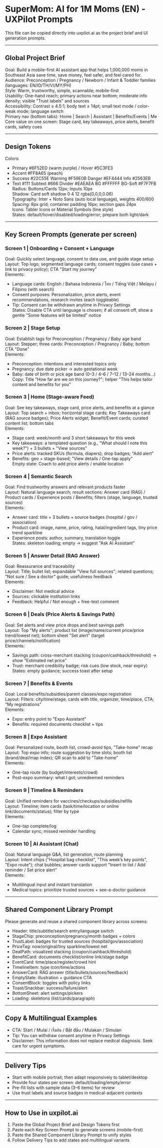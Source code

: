 # SuperMom: AI for 1M Moms (EN) - UXPilot Prompts

This file can be copied directly into uxpilot.ai as the project brief and UI generation prompts.

---

## Global Project Brief
Goal: Build a mobile-first AI assistant app that helps 1,000,000 moms in Southeast Asia save time, save money, feel safer, and feel cared for.  
Audience: Preconception / Pregnancy / Newborn / Infant & Toddler families (languages: EN/ID/TH/VI/MY/PH)  
Style: Warm, trustworthy, simple, scannable; mobile-first  
Usability: One-hand reach; primary actions near bottom; moderate info density; visible "Trust labels" and sources  
Accessibility: Contrast ≥ 4.5:1; body text ≥ 14pt; small text mode / color-weak mode; language switch  
Primary nav (bottom tabs): Home | Search | Assistant | Benefits/Events | Me  
Core value on one screen: Stage card, key takeaways, price alerts, benefit cards, safety cues

---

## Design Tokens
Colors:
- Primary #6F52ED (warm purple) / Hover #5C3FE3
- Accent #FF8A65 (peach)
- Success #22C55E  Warning #F59E0B  Danger #EF4444  Info #2563EB
- Text #111  Subtext #666  Divider #EAEAEA  BG #FFFFFF  BG-Soft #F7F7FB
Radius: Buttons/Cards 12px; Inputs 10px  
Shadow: Card soft shadow 0 4 12 rgba(0,0,0,0.06)  
Typography: Inter + Noto Sans (auto local language), weights 400/600  
Spacing: 8px grid; container padding 16px; section gaps 24px  
Icons: Tabler Icons or Material Symbols (line style)  
States: default/hover/disabled/loading/error; prepare both light/dark

---

## Key Screen Prompts (generate per screen)

### Screen 1 | Onboarding + Consent + Language
Goal: Quickly select language, consent to data use, and guide stage setup  
Layout: Top logo; segmented language cards; consent toggles (use cases + link to privacy policy); CTA "Start my journey"  
Elements:
- Language cards: English / Bahasa Indonesia / ไทย / Tiếng Việt / Melayu / Filipino (with search)
- Consent purposes: Personalization, price alerts, event recommendations, research invites (each toggleable)
- Tip: Consent can be withdrawn anytime in Privacy Settings  
States: Disable CTA until language is chosen; if all consent off, show a gentle "Some features will be limited" notice

### Screen 2 | Stage Setup
Goal: Establish tags for Preconception / Pregnancy / Baby age band  
Layout: Stepper; three cards: Preconception / Pregnancy / Baby; bottom CTA "Done"  
Elements:
- Preconception: intentions and interested topics only  
- Pregnancy: due date picker → auto gestational week  
- Baby: date of birth or pick age band (0–3 / 4–6 / 7–12 / 13–24 months…)  
Copy: Title "How far are we on this journey?"; helper "This helps tailor content and benefits for you"

### Screen 3 | Home (Stage-aware Feed)
Goal: See key takeaways, stage card, price alerts, and benefits at a glance  
Layout: Top search + inbox; horizontal stage cards; Key Takeaways card (RAG source badges); Price Alerts widget; Benefit/Event cards; curated content list; bottom tabs  
Elements:
- Stage card: week/month and 3 short takeaways for this week  
- Key takeaways: a templated question (e.g., "What should I note this week?") + 3 bullets + "View sources"  
- Price alerts: tracked SKUs (formula, diapers); drop badges; "Add alert"  
- Benefits: geo + stage-based; "View details / One-tap apply"  
Empty state: Coach to add price alerts / enable location

### Screen 4 | Semantic Search
Goal: Find trustworthy answers and relevant products faster  
Layout: Natural language search; result sections: Answer card (RAG) / Product cards / Experience posts / Benefits; filters (stage, language, trusted sources)  
Elements:
- Answer card: title + 3 bullets + source badges (hospital / gov / association)  
- Product card: image, name, price, rating, halal/ingredient tags, tiny price trend sparkline  
- Experience posts: author, summary, translation toggle  
States: skeleton loading; empty → suggest "Ask AI Assistant"

### Screen 5 | Answer Detail (RAG Answer)
Goal: Reassurance and traceability  
Layout: Title; bullet list; expandable "View full sources"; related questions; "Not sure / See a doctor" guide; usefulness feedback  
Elements:
- Disclaimer: Not medical advice  
- Sources: clickable institution links  
- Feedback: Helpful / Not enough + free-text comment

### Screen 6 | Deals (Price Alerts & Savings Path)
Goal: Set alerts and view price drops and best savings path  
Layout: Top "My alerts"; product list (image/name/current price/price trend/lowest net); bottom sheet "Set alert" (target price/channels/notification)  
Elements:
- Savings path: cross-merchant stacking (coupon/cashback/threshold) → show "Estimated net price"  
- Trust: merchant credibility badge; risk cues (low stock, near expiry)  
States: empty guidance; success toast after setup

### Screen 7 | Benefits & Events
Goal: Local benefits/subsidies/parent classes/expo registration  
Layout: Filters: city/time/stage; cards with title, organizer, time/place, CTA; "My registrations"  
Elements:
- Expo: entry point to "Expo Assistant"  
- Benefits: required documents checklist + tips

### Screen 8 | Expo Assistant
Goal: Personalized route, booth list, crowd-avoid tips, "Take-home" recap  
Layout: Top expo info; route suggestion by time slots; booth list (brand/deal/map index); QR scan to add to "Take-home"  
Elements:
- One-tap route (by budget/interests/crowd)  
- Post-expo summary: what I got; unredeemed reminders

### Screen 9 | Timeline & Reminders
Goal: Unified reminders for vaccines/checkups/subsidies/refills  
Layout: Timeline; item cards (task/time/location or online link/documents/status); filter by type  
Elements:
- One-tap complete/log  
- Calendar sync; missed reminder handling

### Screen 10 | AI Assistant (Chat)
Goal: Natural language Q&A, list generation, route planning  
Layout: Intent chips ("Hospital bag checklist", "This week’s key points", "Expo route"); chat bubbles; answer cards support "Insert to list / Add reminder / Set price alert"  
Elements:
- Multilingual input and instant translation  
- Medical topics: prioritize trusted sources + see-a-doctor guidance

---

## Shared Component Library Prompt
Please generate and reuse a shared component library across screens:  
- Header: title/subtitle/search entry/language switch  
- StageChip: preconception/pregnancy/month badges + colors  
- TrustLabel: badges for trusted sources (hospital/gov/association)  
- PriceTag: now/original/tiny sparkline/lowest net  
- DealPath: visualized stacking (coupon/cashback/threshold)  
- BenefitCard: documents checklist/online link/stage badge  
- EventCard: time/place/register/crowd hint  
- TimelineItem: type icon/time/actions  
- AnswerCard: RAG answer (title/bullets/sources/feedback)  
- EmptyState: illustration + guidance CTA  
- ConsentBlock: toggles with policy links  
- Toast/Snackbar: success/failure/alert  
- BottomSheet: alert settings/pickers  
- Loading: skeletons (list/cards/paragraph)

---

## Copy & Multilingual Examples
- CTA: Start / Mulai / เริ่มต้น / Bắt đầu / Mulakan / Simulan  
- Tip: You can withdraw consent anytime in Privacy Settings  
- Disclaimer: This information does not replace medical diagnosis. Seek care for urgent symptoms.

---

## Delivery Tips
- Start with mobile portrait; then adapt responsively to tablet/desktop  
- Provide four states per screen: default/loading/empty/error  
- Pre-fill lists with sample data (3–6 items) for review  
- Use trust labels and source badges in medical-adjacent contexts

---

## How to Use in uxpilot.ai
1) Paste the Global Project Brief and Design Tokens first  
2) Paste each Key Screen Prompt to generate screens (mobile-first)  
3) Paste the Shared Component Library Prompt to unify styles  
4) Follow Delivery Tips to add states and multilingual variants